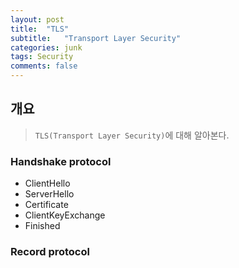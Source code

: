 ```yaml
---
layout: post
title:  "TLS"
subtitle:   "Transport Layer Security"
categories: junk 
tags: Security
comments: false
---
```


## 개요
> `TLS(Transport Layer Security)`에 대해 알아본다.

### Handshake protocol

- ClientHello
- ServerHello
- Certificate
- ClientKeyExchange
- Finished

### Record protocol